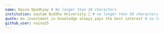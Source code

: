 ```yaml
---
name: Naina Upadhyay # No longer than 28 characters
institution: Gautam Buddha University 🚩 # no longer than 58 characters
quote: An investment in knowledge always pays the best interest # no longer than 100 characters, avoid using quotes(") to guarantee the format remains the same.
github_user: naina25
---
```

